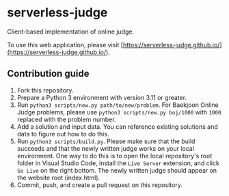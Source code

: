 # serverless-judge
 Client-based implementation of online judge.

 To use this web application, please visit [https://serverless-judge.github.io/](https://serverless-judge.github.io/).

## Contribution guide
 1. Fork this repository.
 2. Prepare a Python 3 environment with version 3.11 or greater.
 3. Run `python3 scripts/new.py path/to/new/problem`. For Baekjoon Online Judge problems, please use `python3 scripts/new.py boj/1000` with `1000` replaced with the problem number.
 4. Add a solution and input data. You can reference existing solutions and data to figure out how to do this.
 5. Run `python3 scripts/build.py`. Please make sure that the build succeeds and that the newly written judge works on your local environment. One way to do this is to open the local repository's root folder in Visual Studio Code, install the `Live Server` extension, and click `Go Live` on the right bottom. The newly written judge should appear on the website root (index.html).
 6. Commit, push, and create a pull request on this repository.
